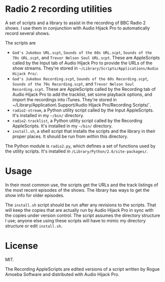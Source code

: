 # Radio 2 recording utilities #

A set of scripts and a library to assist in the recording of BBC Radio 2 shows. I use them in conjunction with Audio Hijack Pro to automatically record several shows.

The scripts are

* `God's Jukebox URL.scpt`, `Sounds of the 60s URL.scpt`, `Sounds of the 70s URL.scpt`, and `Trevor Nelson Soul URL.scpt`. These are AppleScripts called by the Input tab of Audio Hijack Pro to provide the URLs of the show streams. They're stored in `~/Library/Scripts/Applications/Audio Hijack Pro/`.
* `God's Jukebox Recording.scpt`, `Sounds of the 60s Recording.scpt`, `Sounds of the 70s Recording.scpt`, and `Trevor Nelson Soul Recording.scpt`. These are AppleScripts called by the Recording tab of Audio Hijack Pro to add the tracklist, set some playback options, and import the recordings into iTunes. They're stored in ~/Library/Application\ Support/Audio Hijack Pro/Recording Scripts/`.
* `radio2-stream`, a Python utility script called by the Input AppleScripts. It's installed in my `~/bin/` directory.
* `radio2-tracklist`, a Python utility script called by the Recording AppleScripts. It's installed in my `~/bin/` directory.
* `install.sh`, a shell script that installs the scripts and the library in their proper places. It should be run from within this directory.

The Python module is `radio2.py`, which defines a set of functions used by the utility scripts. It's installed in `/Library/Python/2.6/site-packages/`.


# Usage #

In their most common use, the scripts get the URLs and the track listings of the most recent episodes of the shows. The library has ways to get the show info for older episodes.

The `install.sh` script should be run after any revisions to the scripts. That will keep the copies that are actually run by Audio Hijack Pro in sync with the copies under version control. The script assumes the directory structure I use; anyone else using these scripts will have to mimic my directory structure or edit `install.sh`.

# License #

MIT.

The Recording AppleScripts are edited versions of a script written by Rogue Amoeba Software and distributed with Audio Hijack Pro.
